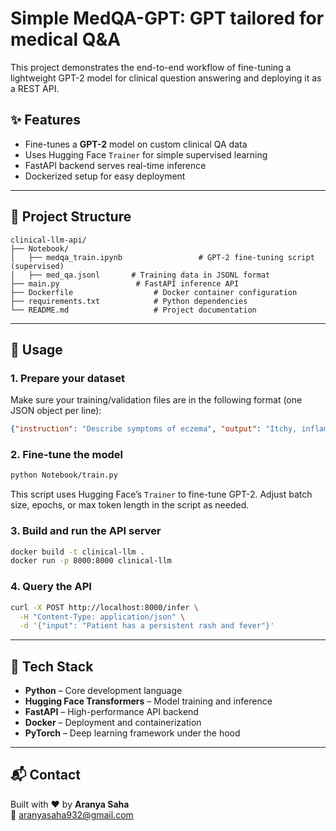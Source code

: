 # Simple MedQA-GPT: GPT tailored for medical Q&A

This project demonstrates the end-to-end workflow of fine-tuning a lightweight GPT-2 model for clinical question answering and deploying it as a REST API.

## ✨ Features

- Fine-tunes a **GPT-2** model on custom clinical QA data  
- Uses Hugging Face `Trainer` for simple supervised learning  
- FastAPI backend serves real-time inference  
- Dockerized setup for easy deployment

---

## 📁 Project Structure

```
clinical-llm-api/
├── Notebook/
│   ├── medqa_train.ipynb                 # GPT-2 fine-tuning script (supervised)
│   ├── med_qa.jsonl       # Training data in JSONL format
├── main.py                 # FastAPI inference API
├── Dockerfile                  # Docker container configuration
├── requirements.txt            # Python dependencies
└── README.md                   # Project documentation
```

---

## 🚀 Usage

### 1. Prepare your dataset

Make sure your training/validation files are in the following format (one JSON object per line):

```json
{"instruction": "Describe symptoms of eczema", "output": "Itchy, inflamed skin, often red and dry."}
```

### 2. Fine-tune the model

```bash
python Notebook/train.py
```

This script uses Hugging Face’s `Trainer` to fine-tune GPT-2. Adjust batch size, epochs, or max token length in the script as needed.

### 3. Build and run the API server

```bash
docker build -t clinical-llm .
docker run -p 8000:8000 clinical-llm
```

### 4. Query the API

```bash
curl -X POST http://localhost:8000/infer \
  -H "Content-Type: application/json" \
  -d '{"input": "Patient has a persistent rash and fever"}'
```

---

## 🧠 Tech Stack

- **Python** – Core development language  
- **Hugging Face Transformers** – Model training and inference  
- **FastAPI** – High-performance API backend  
- **Docker** – Deployment and containerization  
- **PyTorch** – Deep learning framework under the hood

---

## 📬 Contact

Built with ❤️ by **Aranya Saha**  
📧 aranyasaha932@gmail.com
